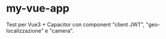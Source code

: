 # my-vue-app

Test per Vue3 + Capacitor con component "client JWT", "geo-localizzazione" e "camera".

